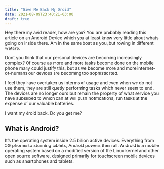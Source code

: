 ```yaml
---
title: "Give Me Back My Droid"
date: 2021-08-09T23:40:21+03:00
draft: true
---
```


Hey there my avid reader, how are you? You are probably reading this article
on an Android Device which you at least know very little about whats going on
inside there. Am in the same boat as you, but rowing in different waters. 

Dont you think that our personal devices are becoming increasingly complex? 
Of course as more and more tasks become done on the mobile phone many could justify 
this, but as we become more and more internet-of-humans our devices are becoming too 
sophisticated.

I feel they have overtaken us interms of usage and even when we do not use them,
they are still quetly performing tasks which never seem to end. The devices
are no longer ours but remain the property of what service you have subsribed to
which can at will push notifications, run tasks at the expense of our valuable
batteries.

I want my droid back. Do you get me?


## What is Android?

It’s the operating system inside 2.5 billion active devices. Everything from 5G 
phones to stunning tablets, Android powers them all. Android is a mobile operating 
system based on a modified version of the Linux kernel and other open source 
software, designed primarily for touchscreen mobile devices such as smartphones 
and tablets.
